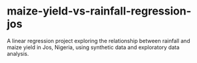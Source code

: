 # maize-yield-vs-rainfall-regression-jos
A linear regression project exploring the relationship between rainfall and maize yield in Jos, Nigeria, using synthetic data and exploratory data analysis.
